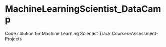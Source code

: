 # MachineLearningScientist_DataCamp
Code solution for Machine Learning Scientist Track
Courses-Assessment-Projects 
